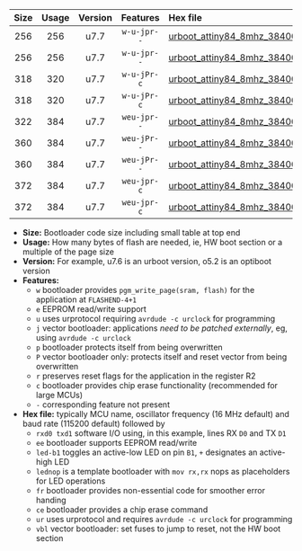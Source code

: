 |Size|Usage|Version|Features|Hex file|
|:-:|:-:|:-:|:-:|:--|
|256|256|u7.7|`w-u-jpr--`|[urboot_attiny84_8mhz_38400bps_rxa3_txa2_led+a4_ur_vbl.hex](https://raw.githubusercontent.com/stefanrueger/urboot.hex/main/mcus/attiny84/fcpu_8mhz/38400_bps/urboot_attiny84_8mhz_38400bps_rxa3_txa2_led+a4_ur_vbl.hex)|
|256|256|u7.7|`w-u-jpr--`|[urboot_attiny84_8mhz_38400bps_rxa3_txa2_lednop_ur_vbl.hex](https://raw.githubusercontent.com/stefanrueger/urboot.hex/main/mcus/attiny84/fcpu_8mhz/38400_bps/urboot_attiny84_8mhz_38400bps_rxa3_txa2_lednop_ur_vbl.hex)|
|318|320|u7.7|`w-u-jPr-c`|[urboot_attiny84_8mhz_38400bps_rxa3_txa2_led+a4_fr_ce_ur_vbl.hex](https://raw.githubusercontent.com/stefanrueger/urboot.hex/main/mcus/attiny84/fcpu_8mhz/38400_bps/urboot_attiny84_8mhz_38400bps_rxa3_txa2_led+a4_fr_ce_ur_vbl.hex)|
|318|320|u7.7|`w-u-jPr-c`|[urboot_attiny84_8mhz_38400bps_rxa3_txa2_lednop_fr_ce_ur_vbl.hex](https://raw.githubusercontent.com/stefanrueger/urboot.hex/main/mcus/attiny84/fcpu_8mhz/38400_bps/urboot_attiny84_8mhz_38400bps_rxa3_txa2_lednop_fr_ce_ur_vbl.hex)|
|322|384|u7.7|`weu-jpr--`|[urboot_attiny84_8mhz_38400bps_rxa3_txa2_ee_ur_vbl.hex](https://raw.githubusercontent.com/stefanrueger/urboot.hex/main/mcus/attiny84/fcpu_8mhz/38400_bps/urboot_attiny84_8mhz_38400bps_rxa3_txa2_ee_ur_vbl.hex)|
|360|384|u7.7|`weu-jPr--`|[urboot_attiny84_8mhz_38400bps_rxa3_txa2_ee_led+a4_fr_ur_vbl.hex](https://raw.githubusercontent.com/stefanrueger/urboot.hex/main/mcus/attiny84/fcpu_8mhz/38400_bps/urboot_attiny84_8mhz_38400bps_rxa3_txa2_ee_led+a4_fr_ur_vbl.hex)|
|360|384|u7.7|`weu-jPr--`|[urboot_attiny84_8mhz_38400bps_rxa3_txa2_ee_lednop_fr_ur_vbl.hex](https://raw.githubusercontent.com/stefanrueger/urboot.hex/main/mcus/attiny84/fcpu_8mhz/38400_bps/urboot_attiny84_8mhz_38400bps_rxa3_txa2_ee_lednop_fr_ur_vbl.hex)|
|372|384|u7.7|`weu-jpr-c`|[urboot_attiny84_8mhz_38400bps_rxa3_txa2_ee_led+a4_fr_ce_ur_vbl.hex](https://raw.githubusercontent.com/stefanrueger/urboot.hex/main/mcus/attiny84/fcpu_8mhz/38400_bps/urboot_attiny84_8mhz_38400bps_rxa3_txa2_ee_led+a4_fr_ce_ur_vbl.hex)|
|372|384|u7.7|`weu-jpr-c`|[urboot_attiny84_8mhz_38400bps_rxa3_txa2_ee_lednop_fr_ce_ur_vbl.hex](https://raw.githubusercontent.com/stefanrueger/urboot.hex/main/mcus/attiny84/fcpu_8mhz/38400_bps/urboot_attiny84_8mhz_38400bps_rxa3_txa2_ee_lednop_fr_ce_ur_vbl.hex)|

- **Size:** Bootloader code size including small table at top end
- **Usage:** How many bytes of flash are needed, ie, HW boot section or a multiple of the page size
- **Version:** For example, u7.6 is an urboot version, o5.2 is an optiboot version
- **Features:**
  + `w` bootloader provides `pgm_write_page(sram, flash)` for the application at `FLASHEND-4+1`
  + `e` EEPROM read/write support
  + `u` uses urprotocol requiring `avrdude -c urclock` for programming
  + `j` vector bootloader: applications *need to be patched externally*, eg, using `avrdude -c urclock`
  + `p` bootloader protects itself from being overwritten
  + `P` vector bootloader only: protects itself and reset vector from being overwritten
  + `r` preserves reset flags for the application in the register R2
  + `c` bootloader provides chip erase functionality (recommended for large MCUs)
  + `-` corresponding feature not present
- **Hex file:** typically MCU name, oscillator frequency (16 MHz default) and baud rate (115200 default) followed by
  + `rxd0 txd1` software I/O using, in this example, lines RX `D0` and TX `D1`
  + `ee` bootloader supports EEPROM read/write
  + `led-b1` toggles an active-low LED on pin `B1`, `+` designates an active-high LED
  + `lednop` is a template bootloader with `mov rx,rx` nops as placeholders for LED operations
  + `fr` bootloader provides non-essential code for smoother error handing
  + `ce` bootloader provides a chip erase command
  + `ur` uses urprotocol and requires `avrdude -c urclock` for programming
  + `vbl` vector bootloader: set fuses to jump to reset, not the HW boot section

